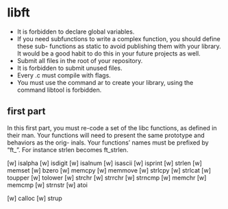 # libft

 - It is forbidden to declare global variables.
 - If you need subfunctions to write a complex function, you should define these sub- functions as static to avoid publishing them with your library. It would be a good habit to do this in your future projects as well.
 - Submit all files in the root of your repository.
 - It is forbidden to submit unused files.
 - Every .c must compile with flags.
 - You must use the command ar to create your library, using the command libtool is forbidden.

## first part
In this first part, you must re-code a set of the libc functions, as defined in their man. Your functions will need to present the same prototype and behaviors as the orig- inals. Your functions’ names must be prefixed by “ft_”. For instance strlen becomes ft_strlen.

 [w] isalpha
 [w] isdigit
 [w] isalnum
 [w] isascii
 [w] isprint
 [w] strlen
 [w] memset
 [w] bzero
 [w] memcpy
 [w] memmove
 [w] strlcpy
 [w] strlcat
 [w] toupper
 [w] tolower
 [w] strchr
 [w] strrchr
 [w] strncmp
 [w] memchr
 [w] memcmp
 [w] strnstr
 [w] atoi

 [w] calloc
 [w] strup
